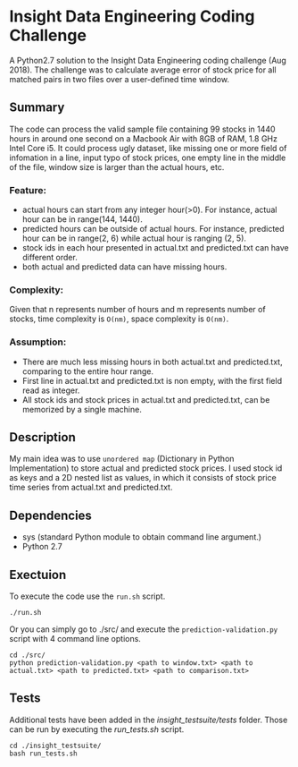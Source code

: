 # Insight Data Engineering Coding Challenge

A Python2.7 solution to the Insight Data Engineering coding challenge (Aug 2018).  The challenge was to calculate average error of stock price for all matched pairs in two files over a user-defined time window.

## Summary

The code can process the valid sample file containing 99 stocks in 1440 hours in around one second on a Macbook Air with 8GB of RAM, 1.8 GHz Intel Core i5. It could process ugly dataset, like missing one or more field of infomation in a line, input typo of stock prices, one empty line in the middle of the file, window size is larger than the actual hours, etc.

### Feature:

* actual hours can start from any integer hour(>0). For instance, actual hour can be in range(144, 1440).
* predicted hours can be outside of actual hours. For instance, predicted hour can be in range(2, 6) while actual hour is ranging (2, 5).
* stock ids in each hour presented in actual.txt and predicted.txt can have different order.
* both actual and predicted data can have missing hours.

### Complexity:

Given that n represents number of hours and m represents number of stocks, time complexity is `O(nm)`, space complexity is `O(nm)`.

### Assumption:

* There are much less missing hours in both actual.txt and predicted.txt, comparing to the entire hour range.
* First line in actual.txt and predicted.txt is non empty, with the first field read as integer.
* All stock ids and stock prices in actual.txt and predicted.txt, can be memorized by a single machine.  

## Description

My main idea was to use `unordered map` (Dictionary in Python Implementation) to store actual and predicted stock prices. I used stock id as keys and a 2D nested list as values, in which it consists of stock price time series from actual.txt and predicted.txt. 

## Dependencies

- sys (standard Python module to obtain command line argument.)
- Python 2.7

## Exectuion

To execute the code use the `run.sh` script.

	./run.sh


Or you can simply go to ./src/ and execute the `prediction-validation.py` script with 4 command line options.

	cd ./src/
	python prediction-validation.py <path to window.txt> <path to actual.txt> <path to predicted.txt> <path to comparison.txt>


## Tests

Additional tests have been added in the _insight\_testsuite/tests_ folder. Those can be run by executing the _run\_tests.sh_ script.  

	cd ./insight_testsuite/
	bash run_tests.sh


